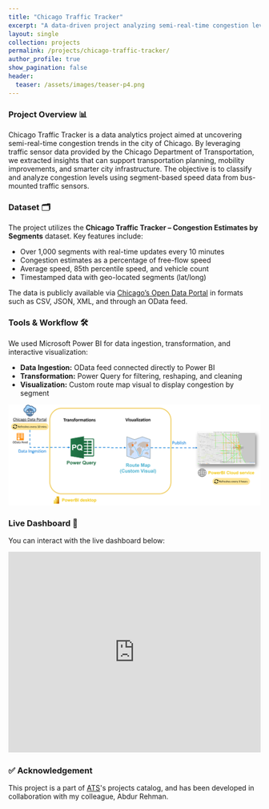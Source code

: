 ```yaml
---
title: "Chicago Traffic Tracker"
excerpt: "A data-driven project analyzing semi-real-time congestion levels in Chicago using traffic sensor data and Power BI visualizations."
layout: single
collection: projects
permalink: /projects/chicago-traffic-tracker/
author_profile: true
show_pagination: false
header:
  teaser: /assets/images/teaser-p4.png
---
```


### Project Overview 📊
Chicago Traffic Tracker is a data analytics project aimed at uncovering semi-real-time congestion trends in the city of Chicago. By leveraging traffic sensor data provided by the Chicago Department of Transportation, we extracted insights that can support transportation planning, mobility improvements, and smarter city infrastructure. The objective is to classify and analyze congestion levels using segment-based speed data from bus-mounted traffic sensors.

### Dataset 🗂️
The project utilizes the **Chicago Traffic Tracker – Congestion Estimates by Segments** dataset. Key features include:

- Over 1,000 segments with real-time updates every 10 minutes
- Congestion estimates as a percentage of free-flow speed
- Average speed, 85th percentile speed, and vehicle count
- Timestamped data with geo-located segments (lat/long)

The data is publicly available via [Chicago’s Open Data Portal](https://data.cityofchicago.org/Transportation/Chicago-Traffic-Tracker-Congestion-Estimates-by-Se/n4j6-wkkf/about_data) in formats such as CSV, JSON, XML, and through an OData feed.

### Tools & Workflow 🛠
We used Microsoft Power BI for data ingestion, transformation, and interactive visualization:
- **Data Ingestion:** OData feed connected directly to Power BI
- **Transformation:** Power Query for filtering, reshaping, and cleaning
- **Visualization:** Custom route map visual to display congestion by segment

![Chicago Traffic Tracker - Workflow](/assets/images/workflow-p4.png)

### Live Dashboard 🔗
You can interact with the live dashboard below:

<iframe title="US Transit Data" width="100%" height="400" src="https://app.powerbi.com/view?r=eyJrIjoiYmZkNzExZWEtMjBlNC00NWY5LWI1OWQtOGRjN2NhOTIzNWJhIiwidCI6IjQxOWY3MTFlLTE2NDktNDA0Mi05YmIxLWRiNTc2ODk0ZDFhOSJ9" frameborder="0" allowFullScreen="true"></iframe>

### ✅ Acknowledgement
This project is a part of [ATS](https://www.atsailab.com/)'s projects catalog, and has been developed in collaboration with my colleague, Abdur Rehman.